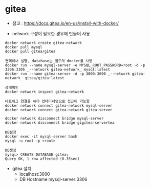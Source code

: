 # gitea

* 참고 : https://docs.gitea.io/en-us/install-with-docker/

* network 구성이 필요한 경우에 만들어 사용
```
docker network create gitea-network
docker pull mysql
docker pull gitea/gitea

컨테이너 실행, database는 별도의 docker를 사용
docker run --name mysql-server -e MYSQL_ROOT_PASSWORD=root -d -p 3306:3306 _--network gitea-network_ mysql:latest
docker run --name gitea-server -d -p 3000:3000 _--network gitea-network_ gitea/gitea:latest

상태확인
docker network inspect gitea-network

네트워크 연결을 해야 컨테이너명으로 접근이 가능함
docker network connect gitea-network mysql-server
docker network connect gitea-network gitea-server

docker network disconnect bridge mysql-server
docker network disconnect bridge gigitea-servertea
```

```
DB설정
docker exec -it mysql-server bash
mysql -u root -p <root>

DB생성
mysql> CREATE DATABASE gitea;
Query OK, 1 row affected (0.35sec)
```

* gitea 설치
  * localhost:3000
  * DB Hostname mysql-server:3306
  
